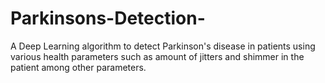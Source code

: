 # Parkinsons-Detection- 
A Deep Learning algorithm to detect Parkinson's disease in patients using various health parameters such as amount of jitters and shimmer in the patient among other parameters.
